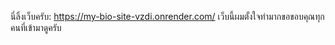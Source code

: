 นี่ลิ้งเว็บครับ: https://my-bio-site-vzdi.onrender.com/
เว็บนี้ผมตั้งใจทำมากขอขอบคุณทุกคนที่เข้ามาดูครับ
